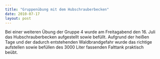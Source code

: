 ```yaml
---
title: "Gruppenübung mit dem Hubschrauberbecken"
date: 2010-07-17
layout: post
---
```


Bei einer weiteren Übung der Gruppe 4 wurde am Freitagabend den 16. Juli das Hubschrauberbecken aufgestellt sowie befüllt. Aufgrund der heißen Tage und der dadurch entstehenden Waldbrandgefahr wurde das richtige aufstellen sowie befüllen des 3000 Liter fassenden Falttank praktisch beübt.